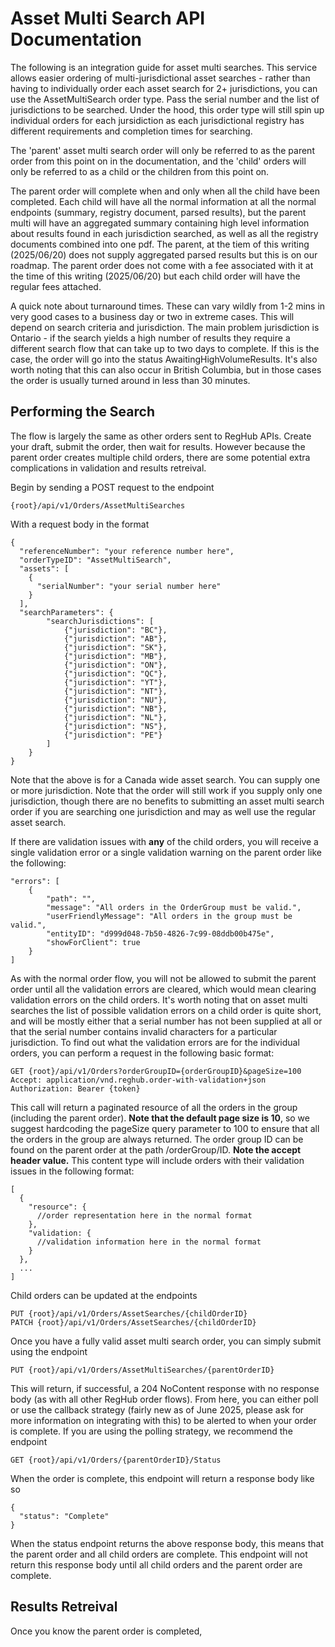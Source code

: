# Asset Multi Search API Documentation

The following is an integration guide for asset multi searches. This service allows easier ordering of multi-jurisdictional asset searches - rather than having to individually order each asset search for 2+ jurisdictions, you can use the AssetMultiSearch order type. Pass the serial number and the list of jurisdictions to be searched. Under the hood, this order type will still spin up individual orders for each jursidiction as each jurisdictional registry has different requirements and completion times for searching. 

The 'parent' asset multi search order will only be referred to as the parent order from this point on in the documentation, and the 'child' orders will only be referred to as a child or the children from this point on.

The parent order will complete when and only when all the child have been completed. Each child will have all the normal information at all the normal endpoints (summary, registry document, parsed results), but the parent multi will have an aggregated summary containing high level information about results found in each jurisdiction searched, as well as all the registry documents combined into one pdf. The parent, at the tiem of this writing (2025/06/20) does not supply aggregated parsed results but this is on our roadmap. The parent order does not come with a fee associated with it at the time of this writing (2025/06/20) but each child order will have the regular fees attached.

A quick note about turnaround times. These can vary wildly from 1-2 mins in very good cases to a business day or two in extreme cases. This will depend on search criteria and jurisdiction. The main problem jurisdiction is Ontario - if the search yields a high number of results they require a different search flow that can take up to two days to complete. If this is the case, the order will go into the status AwaitingHighVolumeResults. It's also worth noting that this can also occur in British Columbia, but in those cases the order is usually turned around in less than 30 minutes.

## Performing the Search

The flow is largely the same as other orders sent to RegHub APIs. Create your draft, submit the order, then wait for results. However because the parent order creates multiple child orders, there are some potential extra complications in validation and results retreival.

Begin by sending a POST request to the endpoint

```
{root}/api/v1/Orders/AssetMultiSearches
```

With a request body in the format

```
{
  "referenceNumber": "your reference number here",
  "orderTypeID": "AssetMultiSearch",
  "assets": [
    {
      "serialNumber": "your serial number here"
    }
  ],
  "searchParameters": {
        "searchJurisdictions": [
            {"jurisdiction": "BC"},
            {"jurisdiction": "AB"},
            {"jurisdiction": "SK"},
            {"jurisdiction": "MB"},
            {"jurisdiction": "ON"},
            {"jurisdiction": "QC"},
            {"jurisdiction": "YT"},
            {"jurisdiction": "NT"},
            {"jurisdiction": "NU"},
            {"jurisdiction": "NB"},
            {"jurisdiction": "NL"},
            {"jurisdiction": "NS"},
            {"jurisdiction": "PE"}
        ]
    }
}
```

Note that the above is for a Canada wide asset search. You can supply one or more jurisdiction. Note that the order will still work if you supply only one jurisdiction, though there are no benefits to submitting an asset multi search order if you are searching one jurisdiction and may as well use the regular asset search.

If there are validation issues with **any** of the child orders, you will receive a single validation error or a single validation warning on the parent order like the following:

```
"errors": [
    {
        "path": "",
        "message": "All orders in the OrderGroup must be valid.",
        "userFriendlyMessage": "All orders in the group must be valid.",
        "entityID": "d999d048-7b50-4826-7c99-08ddb00b475e",
        "showForClient": true
    }
]
```

As with the normal order flow, you will not be allowed to submit the parent order until all the validation errors are cleared, which would mean clearing validation errors on the child orders. It's worth noting that on asset multi searches the list of possible validation errors on a child order is quite short, and will be mostly either that a serial number has not been supplied at all or that the serial number contains invalid characters for a particular jurisdiction. To find out what the validation errors are for the individual orders, you can perform a request in the following basic format:

```
GET {root}/api/v1/Orders?orderGroupID={orderGroupID}&pageSize=100
Accept: application/vnd.reghub.order-with-validation+json
Authorization: Bearer {token}
```

This call will return a paginated resource of all the orders in the group (including the parent order). **Note that the default page size is 10**, so we suggest hardcoding the pageSize query parameter to 100 to ensure that all the orders in the group are always returned. The order group ID can be found on the parent order at the path /orderGroup/ID. **Note the accept header value.** This content type will include orders with their validation issues in the following format:

```
[
  {
    "resource": {
      //order representation here in the normal format
    },
    "validation: {
      //validation information here in the normal format
    }
  },
  ...
]
```

Child orders can be updated at the endpoints

```
PUT {root}/api/v1/Orders/AssetSearches/{childOrderID}
PATCH {root}/api/v1/Orders/AssetSearches/{childOrderID}
```

Once you have a fully valid asset multi search order, you can simply submit using the endpoint

```
PUT {root}/api/v1/Orders/AssetMultiSearches/{parentOrderID}
```

This will return, if successful, a 204 NoContent response with no response body (as with all other RegHub order flows). From here, you can either poll or use the callback strategy (fairly new as of June 2025, please ask for more information on integrating with this) to be alerted to when your order is complete. If you are using the polling strategy, we recommend the endpoint

```
GET {root}/api/v1/Orders/{parentOrderID}/Status
```

When the order is complete, this endpoint will return a response body like so

```
{
  "status": "Complete"
}
```

When the status endpoint returns the above response body, this means that the parent order and all child orders are complete. This endpoint will not return this response body until all child orders and the parent order are complete. 

## Results Retreival

Once you know the parent order is completed,
